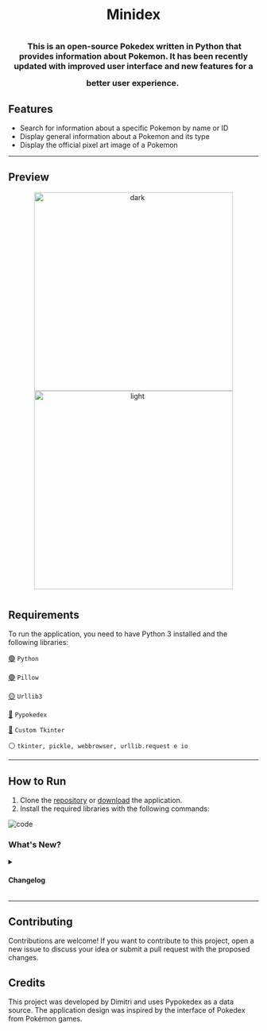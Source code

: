 <h1 align="center">Minidex</h1>

<h3 align="center">
	<img src="https://raw.githubusercontent.com/catppuccin/catppuccin/main/assets/misc/transparent.png" height="30" width="0px"/>
	This is an open-source Pokedex written in Python that provides information about Pokemon. It has been recently updated with improved user interface and new features for a better user experience.
	<img src="https://raw.githubusercontent.com/catppuccin/catppuccin/main/assets/misc/transparent.png" height="30" width="0px"/>
</h3>

## Features

- Search for information about a specific Pokemon by name or ID
- Display general information about a Pokemon and its type
- Display the official pixel art image of a Pokemon

---

## Preview
<p align="center">
  <img alt="dark" height="400" src="https://github.com/Dimitri-Matheus/Minidex/assets/121637762/cfca4897-8841-4d24-8179-7ba3aaebbe67"/>
  <img alt="light" height="400" src="https://github.com/Dimitri-Matheus/Minidex/assets/121637762/3409d4ed-0375-4c71-8112-4d006991a549"/>
</p>

#

## Requirements

To run the application, you need to have Python 3 installed and the following libraries:

[🟢](https://www.python.org/) `Python`

[🟣](https://pypi.org/project/Pillow/) `Pillow`

[🟡](https://pypi.org/project/urllib3/) `Urllib3`

[🔴](https://github.com/arnavb/pypokedex) `Pypokedex`

[🔵](https://github.com/TomSchimansky/CustomTkinter) `Custom Tkinter`

⚪️ `tkinter, pickle, webbrowser, urllib.request e io`

---

## How to Run
1. Clone the [repository](https://github.com/Dimitri-Matheus/Pokedex-Modern) or [download](https://github.com/Dimitri-Matheus/Pokedex-Modern/releases) the application.
2. Install the required libraries with the following commands:

![code](https://github.com/Dimitri-Matheus/Minidex/assets/121637762/5f59cf6b-8c42-4af1-935d-0653ea269006)


### What's New?
<details>
<summary><h4>Changelog</h4></summary>
- New modern interface<br>
- Desktop application<br>
- Dark and light mode<br>
- Interactive notice<br>
- Cache system</br>
</details>

---

## Contributing

Contributions are welcome! If you want to contribute to this project, open a new issue to discuss your idea or submit a pull request with the proposed changes.

## Credits
This project was developed by Dimitri and uses Pypokedex as a data source. The application design was inspired by the interface of Pokedex from Pokémon games.
